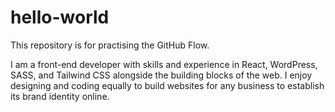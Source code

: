 # hello-world
This repository is for practising the GitHub Flow.

I am a front-end developer with skills and experience in React, WordPress, SASS, and Tailwind CSS alongside the building blocks of the web. I enjoy designing and coding equally to build websites for any business to establish its brand identity online.
